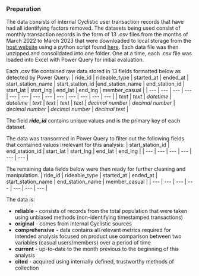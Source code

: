 ### Preparation
The data consists of internal Cyclistic user transaction records that have had all identifying factors removed.  The datasets being used consist of monthly transaction records in the form of 13 .csv files from the months of March 2022 to March 2023 that were downloaded to local storage from the [host website](https://divvy-tripdata.s3.amazonaws.com/index.html) using a python script found [here](capstone_scrape.py).  Each data file was then unzipped and consolidated into one folder.  One at a time, each .csv file was loaded into Excel with Power Query for initial evaluation. 

Each .csv file contained raw data stored in 13 fields formatted below as detected by Power Query: 
| ride_id | rideable_type	| started_at | ended_at	| start_station_name	| start_station_id	|end_station_name	| end_station_id	| start_lat	| start_lng	| end_lat	| end_lng	| member_casual |
| --- | ---	| --- | ---	| ---	| ---	| ---	| ---	| ---	| ---	| ---	| ---	| --- |
| *text* | *text*	| *datetime* | *datetime*	| *text*	| *text*	| *text*	| *text*	| *decimal number*	| *decimal number*	| *decimal number*	| *decimal number*	| *decimal text* |

The field ***ride_id*** contains unique values and is the primary key of each dataset.

The data was transormed in Power Query to filter out the following fields that contained values irrelevant for this analysis: 
| start_station_id	| end_station_id	| start_lat	| start_lng	| end_lat	| end_lng	|
| ---	| ---	| ---	| ---	| --- | --- |

The remaining data fields below were then ready for further cleaning and manipulation.
| ride_id | rideable_type	| started_at | ended_at	| start_station_name	| end_station_name	| member_casual |
| --- | ---	| --- | ---	| ---	| ---	| ---	|

The data is:
- **reliable** - consists of records from the total population that were taken using unbiased methods (non-identifying timestamped transactions)
- **original** - comes from internal Cyclistic sources
- **comprehensive** - data contains all relevant metrics required for intended analysis focused on product use comparison between two variables (casual users/members) over a period of time
- **current** - up-to-date to the month previous to the beginning of this analysis
- **cited** - acquired using internally defined, trustworthy methods of collection
